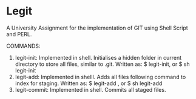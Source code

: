 # Legit
A University Assignment for the implementation of GIT using Shell Script and PERL.

COMMANDS:
1. legit-init: Implemented in shell. Initialises a hidden folder in current directory to store all files, similar to .git.
    Written as: $ legit-init, or $ sh legit-init
2. legit-add: Implemented in shelll. Adds all files following command to index for staging.
    Written as: $ legit-add <filenames>, or $ sh legit-add <filenames>
3. legit-commit: Implemented in shell. Commits all staged files. 
